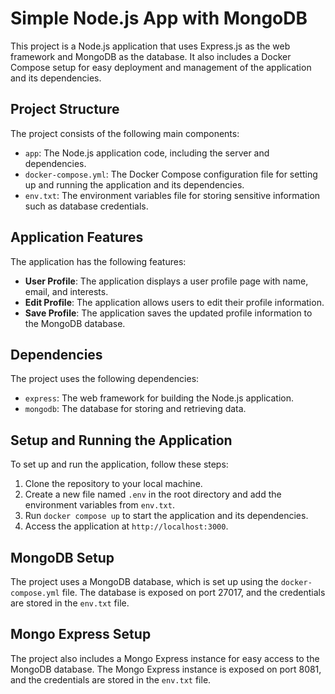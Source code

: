 # Simple Node.js App with MongoDB

This project is a Node.js application that uses Express.js as the web framework and MongoDB as the database. It also includes a Docker Compose setup for easy deployment and management of the application and its dependencies.

## Project Structure

The project consists of the following main components:

* `app`: The Node.js application code, including the server and dependencies.
* `docker-compose.yml`: The Docker Compose configuration file for setting up and running the application and its dependencies.
* `env.txt`: The environment variables file for storing sensitive information such as database credentials.

## Application Features

The application has the following features:

* **User Profile**: The application displays a user profile page with name, email, and interests.
* **Edit Profile**: The application allows users to edit their profile information.
* **Save Profile**: The application saves the updated profile information to the MongoDB database.

## Dependencies

The project uses the following dependencies:

* `express`: The web framework for building the Node.js application.
* `mongodb`: The database for storing and retrieving data.

## Setup and Running the Application

To set up and run the application, follow these steps:

1. Clone the repository to your local machine.
2. Create a new file named `.env` in the root directory and add the environment variables from `env.txt`.
3. Run `docker compose up` to start the application and its dependencies.
4. Access the application at `http://localhost:3000`.

## MongoDB Setup

The project uses a MongoDB database, which is set up using the `docker-compose.yml` file. The database is exposed on port 27017, and the credentials are stored in the `env.txt` file.

## Mongo Express Setup

The project also includes a Mongo Express instance for easy access to the MongoDB database. The Mongo Express instance is exposed on port 8081, and the credentials are stored in the `env.txt` file.
